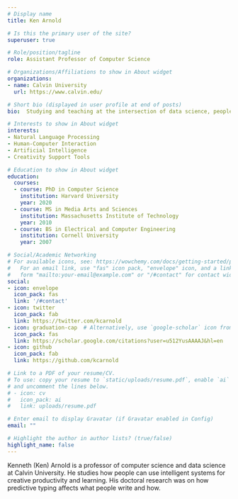 ```yaml
---
# Display name
title: Ken Arnold

# Is this the primary user of the site?
superuser: true

# Role/position/tagline
role: Assistant Professor of Computer Science

# Organizations/Affiliations to show in About widget
organizations:
- name: Calvin University
  url: https://www.calvin.edu/

# Short bio (displayed in user profile at end of posts)
bio:  Studying and teaching at the intersection of data science, people, and Christian faith.

# Interests to show in About widget
interests:
- Natural Language Processing
- Human-Computer Interaction
- Artificial Intelligence
- Creativity Support Tools

# Education to show in About widget
education:
  courses:
  - course: PhD in Computer Science
    institution: Harvard University
    year: 2020
  - course: MS in Media Arts and Sciences
    institution: Massachusetts Institute of Technology
    year: 2010
  - course: BS in Electrical and Computer Engineering
    institution: Cornell University
    year: 2007

# Social/Academic Networking
# For available icons, see: https://wowchemy.com/docs/getting-started/page-builder/#icons
#   For an email link, use "fas" icon pack, "envelope" icon, and a link in the
#   form "mailto:your-email@example.com" or "/#contact" for contact widget.
social:
- icon: envelope
  icon_pack: fas
  link: '/#contact'
- icon: twitter
  icon_pack: fab
  link: https://twitter.com/kcarnold
- icon: graduation-cap  # Alternatively, use `google-scholar` icon from `ai` icon pack
  icon_pack: fas
  link: https://scholar.google.com/citations?user=u512YusAAAAJ&hl=en
- icon: github
  icon_pack: fab
  link: https://github.com/kcarnold

# Link to a PDF of your resume/CV.
# To use: copy your resume to `static/uploads/resume.pdf`, enable `ai` icons in `params.toml`, 
# and uncomment the lines below.
# - icon: cv
#   icon_pack: ai
#   link: uploads/resume.pdf

# Enter email to display Gravatar (if Gravatar enabled in Config)
email: ""

# Highlight the author in author lists? (true/false)
highlight_name: false
---
```


Kenneth (Ken) Arnold is a professor of computer science and data science at Calvin University. He studies how people can use intelligent systems for creative productivity and learning. His doctoral research was on how predictive typing affects what people write and how.
